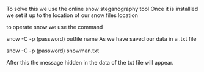 To solve this we use the online snow steganography tool
Once it is installled we set it up to the location of our snow files location

to operate snow we use the command

snow -C -p (password) outfile name
As we have saved our data in a .txt file

snow -C -p (password) snowman.txt

After this the message hidden in the data of the txt file will appear.


